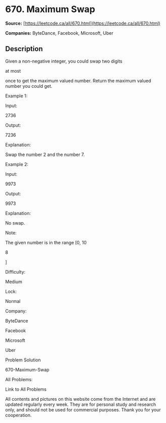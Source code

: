 # 670. Maximum Swap

**Source:** [https://leetcode.ca/all/670.html](https://leetcode.ca/all/670.html)

**Companies:** ByteDance, Facebook, Microsoft, Uber

## Description

Given a non-negative integer, you could swap two digits

at most

once to get the
        maximum valued number. Return the maximum valued number you could get.

Example 1:

Input:

2736

Output:

7236

Explanation:

Swap the number 2 and the number 7.

Example 2:

Input:

9973

Output:

9973

Explanation:

No swap.

Note:

The given number is in the range [0, 10

8

]

Difficulty:

Medium

Lock:

Normal

Company:

ByteDance

Facebook

Microsoft

Uber

Problem Solution

670-Maximum-Swap

All Problems:

Link to All Problems

All contents and pictures on this website come from the Internet and are updated regularly every week. They are for personal study and research only, and should not be used for commercial purposes. Thank you for your cooperation.

